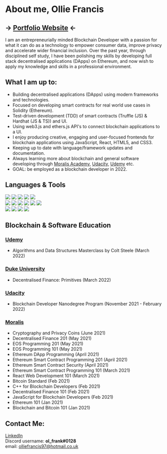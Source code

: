 # About me, Ollie Francis
## -> [Portfolio Website](https://olfrank.github.io/myWebsiteV2/) <-

I am an entrepreneurially minded Blockchain Developer with a passion for what it can do as a technology to empower consumer data, improve privacy and accelerate wider financial inclusion. Over the past year, through disciplined self study, I have been polishing my skills by developing full stack decentralised applications (DApps) on Ethereum, and now wish to apply my knowledge and skills in a professional environment.

## What I am up to:
-   Building decentralised applications (DApps) using modern frameworks and technologies. 
-   Focused on developing smart contracts for real world use cases in Solidity (Ethereum).
-   Test-driven development (TDD) of smart contracts (Truffle (JS) & Hardhat (JS & TS)) and UI.
-   Using web3.js and ethers.js API's to connect blockchain applications to a UI.
-   I enjoy producing creative, engaging and user-focused frontends for blockchain applications using JavaScript, React, HTML5, and CSS3. 
-   Keeping up to date with language/framework updates and documentation. 
-   Always learning more about blockchain and general software developing through [Moralis Academy](https://academy.moralis.io/), [Udacity](https://www.udacity.com/), [Udemy](https://www.udemy.com/) etc.
-   GOAL: be employed as a blockchain developer in 2022.

## Languages & Tools
<img src="https://img.shields.io/badge/-Solidity-363636?logo=Solidity&logoWidth=30"/> <img src="https://img.shields.io/badge/-JavaScript-F7DF1E?logo=JavaScript&logoColor=white&logoWidth=30"/> <img src="https://img.shields.io/badge/-Web3.js-F16822?logo=Web3.js&logoColor=white&logoWidth=30"/> <img src="https://img.shields.io/badge/-React.js-61DAFB?logo=react&logoColor=white&logoWidth=30"/> <img src="https://img.shields.io/badge/-TypeScript-3178C6?logo=typescript&logoColor=white&logoWidth=30"/>
<br> <img src="https://img.shields.io/badge/-HTML-CB3837?logo=HTML5&logoColor=white&logoWidth=30"/> <img src="https://img.shields.io/badge/-CSS-1572B6?logo=CSS3&logoColor=white&logoWidth=30"/> <img src="https://img.shields.io/badge/-jQuery-0769AD?logo=jQuery&logoWidth=30"/> <img src="https://img.shields.io/badge/-Bootstrap-7952B3?logo=Bootstrap&logoColor=white&logoWidth=30"/> <img src="https://img.shields.io/badge/-Node.js-339933?logo=Node.js&logoColor=white&logoWidth=30"/> <img src="https://img.shields.io/badge/-IPFS-65C2CB?logo=IPFS&logoColor=black&logoWidth=30"/> 
<br> <img src="https://img.shields.io/badge/-Hardhat-FECC00"/> <img src="https://img.shields.io/badge/-TruffleSuite-5e464d"/> <img src="https://img.shields.io/badge/-Ganache-e4a663"/> <img src="https://img.shields.io/badge/-RemixIDE-a2a3bd"/> 

## Blockchain & Software Education
### [Udemy](https://www.udemy.com/)
- Algorithms and Data Structures Masterclass by Colt Steele (March 2022)
### [Duke University](https://www.coursera.org/specializations/decentralized-finance-duke?)
- Decentralised Finance: Primitives (March 2022)
### [Udacity](https://www.udacity.com/)
- Blockchain Developer Nanodegree Program (November 2021 - February 2022)
### [Moralis](https://academy.moralis.io/)
- Cryptography and Privacy Coins (June 2021)
-	Decentralised Finance 201 (May 2021)
-	EOS Programming 201 (May 2021) 
-	EOS Programming 101 (May 2021) 
-	Ethereum DApp Programming (April 2021)       
-	Ethereum Smart Contract Programming 201 (April 2021)
-	Ethereum Smart Contract Security (April 2021)
-	Ethereum Smart Contract Programming 101 (March 2021)
-	React Web Development 101 (March 2021)
-	Bitcoin Standard (Feb 2021)
-	C++ for Blockchain Developers (Feb 2021)
-	Decentralised Finance 101 (Feb 2021)
-	JavaScript for Blockchain Developers (Feb 2021)
-	Ethereum 101 (Jan 2021)
-	Blockchain and Bitcoin 101 (Jan 2021)

## Contact Me:
[LinkedIn](https://www.linkedin.com/in/ollie--francis/) 
<br>
Discord username: <strong>ol_frank#0128</strong>
<br>
email: olliefrancis97@hotmail.co.uk
